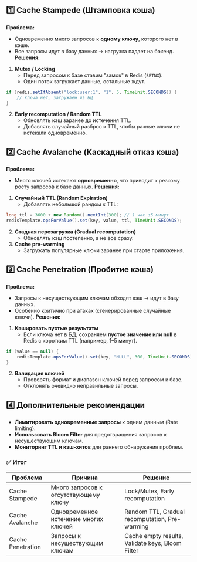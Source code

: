 ## 1️⃣ **Cache Stampede (Штамповка кэша)**
**Проблема:**
- Одновременно много запросов к **одному ключу**, которого нет в кэше.
- Все запросы идут в базу данных → нагрузка падает на бэкенд.
**Решения:**
1. **Mutex / Locking**
    - Перед запросом к базе ставим "замок" в Redis (`SETNX`).
    - Один поток загружает данные, остальные ждут.
```java
if (redis.setIfAbsent("lock:user:1", "1", 5, TimeUnit.SECONDS)) {
    // ключа нет, загружаем из БД
}
```
2. **Early recomputation / Random TTL**
    - Обновлять кэш заранее до истечения TTL.
    - Добавлять случайный разброс к TTL, чтобы разные ключи не истекали одновременно.
## 2️⃣ **Cache Avalanche (Каскадный отказ кэша)**
**Проблема:**
- Много ключей истекают **одновременно**, что приводит к резкому росту запросов к базе данных.
**Решения:**
1. **Случайный TTL (Random Expiration)**
    - Добавлять небольшой рандом к TTL:
```java
long ttl = 3600 + new Random().nextInt(300); // 1 час ±5 минут
redisTemplate.opsForValue().set(key, value, ttl, TimeUnit.SECONDS);
```
2. **Стадная перезагрузка (Gradual recomputation)**
    - Обновлять кэш постепенно, а не все сразу.
3. **Cache pre-warming**
    - Загружать популярные ключи заранее при старте приложения.
## 3️⃣ **Cache Penetration (Пробитие кэша)**
**Проблема:**
- Запросы к несуществующим ключам обходят кэш → идут в базу данных.
- Особенно критично при атаках (сгенерированные случайные ключи).
**Решения:**
1. **Кэшировать пустые результаты**
    - Если ключа нет в БД, сохраняем **пустое значение или null** в Redis с коротким TTL (например, 1–5 минут).
```java
if (value == null) {
    redisTemplate.opsForValue().set(key, "NULL", 300, TimeUnit.SECONDS);
}
```
2. **Валидация ключей**
    - Проверять формат и диапазон ключей перед запросом к базе.
    - Отклонять очевидно неправильные запросы.
## 4️⃣ **Дополнительные рекомендации**
- **Лимитировать одновременные запросы** к одним данным (Rate limiting).
- **Использовать Bloom Filter** для предотвращения запросов к несуществующим ключам.
- **Мониторинг TTL и кэш-хитов** для раннего обнаружения проблем.
### ✅ Итог

|Проблема|Причина|Решение|
|---|---|---|
|Cache Stampede|Много запросов к отсутствующему ключу|Lock/Mutex, Early recomputation|
|Cache Avalanche|Одновременное истечение многих ключей|Random TTL, Gradual recomputation, Pre-warming|
|Cache Penetration|Запросы к несуществующим ключам|Cache empty results, Validate keys, Bloom Filter|
